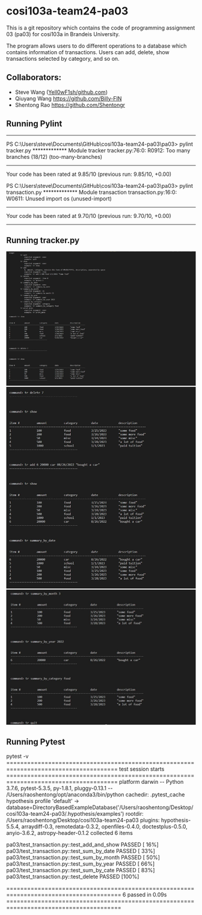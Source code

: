 # cosi103a-team24-pa03
This is a git repository which contains the code of programming assignment 03 (pa03) for cosi103a in Brandeis University.

The program allows users to do different operations to a database which contains information of transactions. Users can add,
delete, show transactions selected by category, and so on.

## Collaborators:
 - Steve Wang ([Yell0wF1sh/github.com](https://github.com/Yell0wF1sh))
 - Qiuyang Wang https://github.com/Billy-FIN
 - Shentong Rao https://github.com/Shentongr


## Running Pylint
-------------------------------------------------------------------
PS C:\Users\steve\Documents\GitHub\cosi103a-team24-pa03\pa03> pylint tracker.py
************* Module tracker
tracker.py:76:0: R0912: Too many branches (18/12) (too-many-branches)

------------------------------------------------------------------
Your code has been rated at 9.85/10 (previous run: 9.85/10, +0.00)

PS C:\Users\steve\Documents\GitHub\cosi103a-team24-pa03\pa03> pylint transaction.py
************* Module transaction
transaction.py:16:0: W0611: Unused import os (unused-import)

------------------------------------------------------------------
Your code has been rated at 9.70/10 (previous run: 9.70/10, +0.00)

-------------------------------------------------------------------

## Running tracker.py

![console log 1](/img/console1.JPG)
![console log 2](/img/console2.JPG)
![console log 3](/img/console3.JPG)

## Running Pytest

pytest -v
====================================================================================== test session starts ======================================================================================
platform darwin -- Python 3.7.6, pytest-5.3.5, py-1.8.1, pluggy-0.13.1 -- /Users/raoshentong/opt/anaconda3/bin/python
cachedir: .pytest_cache
hypothesis profile 'default' -> database=DirectoryBasedExampleDatabase('/Users/raoshentong/Desktop/cosi103a-team24-pa03/.hypothesis/examples')
rootdir: /Users/raoshentong/Desktop/cosi103a-team24-pa03
plugins: hypothesis-5.5.4, arraydiff-0.3, remotedata-0.3.2, openfiles-0.4.0, doctestplus-0.5.0, anyio-3.6.2, astropy-header-0.1.2
collected 6 items                                                                                                                                                                               

pa03/test_transaction.py::test_add_and_show PASSED                                                                                                                                        [ 16%]
pa03/test_transaction.py::test_sum_by_date PASSED                                                                                                                                         [ 33%]
pa03/test_transaction.py::test_sum_by_month PASSED                                                                                                                                        [ 50%]
pa03/test_transaction.py::test_sum_by_year PASSED                                                                                                                                         [ 66%]
pa03/test_transaction.py::test_sum_by_cate PASSED                                                                                                                                         [ 83%]
pa03/test_transaction.py::test_delete PASSED                                                                                                                                              [100%]

======================================================================================= 6 passed in 0.09s =======================================================================================

